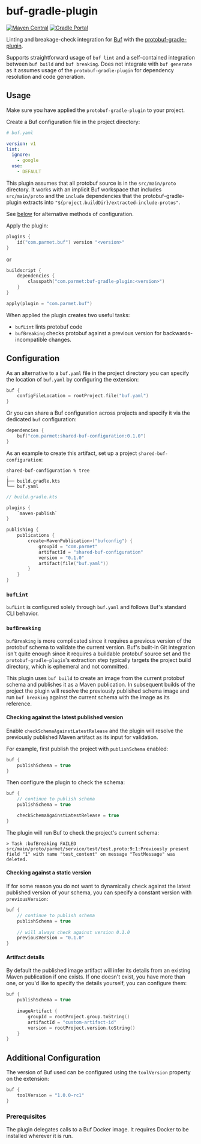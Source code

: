 # buf-gradle-plugin

[![Maven Central](https://img.shields.io/badge/dynamic/xml?color=orange&label=maven-central&prefix=v&query=%2F%2Fmetadata%2Fversioning%2Flatest&url=https%3A%2F%2Frepo1.maven.org%2Fmaven2%2Fcom%2Fparmet%2Fbuf-gradle-plugin%2Fmaven-metadata.xml)](https://search.maven.org/artifact/com.parmet/buf-gradle-plugin)
[![Gradle Portal](https://img.shields.io/maven-metadata/v/https/plugins.gradle.org/m2/com/parmet/buf-gradle-plugin/maven-metadata.xml.svg?label=gradle-portal&color=yellowgreen)](https://plugins.gradle.org/plugin/com.parmet.buf)

Linting and breakage-check integration for [Buf](https://github.com/bufbuild/buf) with the
[protobuf-gradle-plugin](https://github.com/google/protobuf-gradle-plugin).

Supports straightforward usage of `buf lint` and a self-contained integration between `buf build` and `buf breaking`.
Does not integrate with `buf generate` as it assumes usage of the `protobuf-gradle-plugin` for dependency resolution
and code generation.

## Usage

Make sure you have applied the `protobuf-gradle-plugin` to your project.

Create a Buf configuration file in the project directory:

``` yaml
# buf.yaml

version: v1
lint:
  ignore:
    - google
  use:
    - DEFAULT
```

This plugin assumes that all protobuf source is in the `src/main/proto` directory. It works with an implicit Buf
workspace that includes `src/main/proto` and the `include` dependencies that the protobuf-gradle-plugin extracts into
`"${project.buildDir}/extracted-include-protos"`. 

See [below](#configuration) for alternative methods of configuration.

Apply the plugin:

``` kotlin
plugins {
    id("com.parmet.buf") version "<version>"
}
```

or

``` kotlin
buildscript {
    dependencies {
        classpath("com.parmet:buf-gradle-plugin:<version>")
    }
}

apply(plugin = "com.parmet.buf")
```

When applied the plugin creates two useful tasks:
- `bufLint` lints protobuf code
- `bufBreaking` checks protobuf against a previous version for
backwards-incompatible changes.

## Configuration

As an alternative to a `buf.yaml` file in the project directory you can specify
the location of `buf.yaml` by configuring the extension: 

``` kotlin
buf {
    configFileLocation = rootProject.file("buf.yaml")
}
```

Or you can share a Buf configuration across projects and specify it via the
dedicated `buf` configuration:

``` kotlin
dependencies {
    buf("com.parmet:shared-buf-configuration:0.1.0")
}
```

As an example to create this artifact, set up a project `shared-buf-configuration`:

```
shared-buf-configuration % tree
.
├── build.gradle.kts
└── buf.yaml
``` 

``` kotlin
// build.gradle.kts

plugins {
    `maven-publish`
}

publishing {
    publications {
        create<MavenPublication>("bufconfig") {
            groupId = "com.parmet"
            artifactId = "shared-buf-configuration"
            version = "0.1.0"
            artifact(file("buf.yaml"))
        }
    }
}
```

### `bufLint`

`bufLint` is configured solely through `buf.yaml` and follows Buf's
standard CLI behavior.

### `bufBreaking`

`bufBreaking` is more complicated since it requires a previous version of
the protobuf schema to validate the current version. Buf's built-in Git
integration isn't quite enough since it requires a buildable protobuf source set
and the `protobuf-gradle-plugin`'s extraction step typically targets the project
build directory, which is ephemeral and not committed.

This plugin uses `buf build` to create an image from the current protobuf schema
and publishes it as a Maven publication. In subsequent builds of the project
the plugin will resolve the previously published schema image and run
`buf breaking` against the current schema with the image as its reference.

#### Checking against the latest published version

Enable `checkSchemaAgainstLatestRelease` and the plugin will resolve the
previously published Maven artifact as its input for validation.

For example, first publish the project with `publishSchema` enabled:

``` kotlin
buf {
    publishSchema = true
}
```

Then configure the plugin to check the schema:

``` kotlin
buf {
    // continue to publish schema
    publishSchema = true

    checkSchemaAgainstLatestRelease = true
}
```

The plugin will run Buf to check the project's current schema:

```
> Task :bufBreaking FAILED
src/main/proto/parmet/service/test/test.proto:9:1:Previously present field "1" with name "test_content" on message "TestMessage" was deleted.
```

#### Checking against a static version

If for some reason you do not want to dynamically check against the latest
published version of your schema, you can specify a constant version with
`previousVersion`:

``` kotlin
buf {
    // continue to publish schema
    publishSchema = true
    
    // will always check against version 0.1.0
    previousVersion = "0.1.0" 
}
```

#### Artifact details

By default the published image artifact will infer its details from an existing
Maven publication if one exists. If one doesn't exist, you have more than one,
or you'd like to specify the details yourself, you can configure them:

``` kotlin
buf {
    publishSchema = true
    
    imageArtifact {
        groupId = rootProject.group.toString()
        artifactId = "custom-artifact-id"
        version = rootProject.version.toString()
    }
}
```

## Additional Configuration

The version of Buf used can be configured using the `toolVersion` property on
the extension:

``` kotlin
buf {
    toolVersion = "1.0.0-rc1"
}
```

### Prerequisites

The plugin delegates calls to a Buf Docker image. It requires
Docker to be installed wherever it is run.
